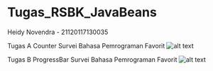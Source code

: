 # Tugas_RSBK_JavaBeans
Heidy Novendra - 21120117130035

Tugas A Counter Survei Bahasa Pemrograman Favorit
![alt text](http://url/to/TugasA_Counter.png)

Tugas B ProgressBar Survei Bahasa Pemrograman Favorit
![alt text](http://url/to/TugasB_ProgressBar.png)
